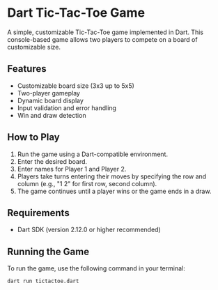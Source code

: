 # Dart Tic-Tac-Toe Game
A simple, customizable Tic-Tac-Toe game implemented in Dart. This console-based game allows two players to compete on a board of customizable size.
## Features
- Customizable board size (3x3 up to 5x5)
- Two-player gameplay
- Dynamic board display
- Input validation and error handling
- Win and draw detection
## How to Play
1. Run the game using a Dart-compatible environment.
2. Enter the desired board.
3. Enter names for Player 1 and Player 2.
4. Players take turns entering their moves by specifying the row and column (e.g., "1 2" for first row, second column).
5. The game continues until a player wins or the game ends in a draw.
## Requirements
- Dart SDK (version 2.12.0 or higher recommended)
## Running the Game
To run the game, use the following command in your terminal:
  ```
 dart run tictactoe.dart
 ```
